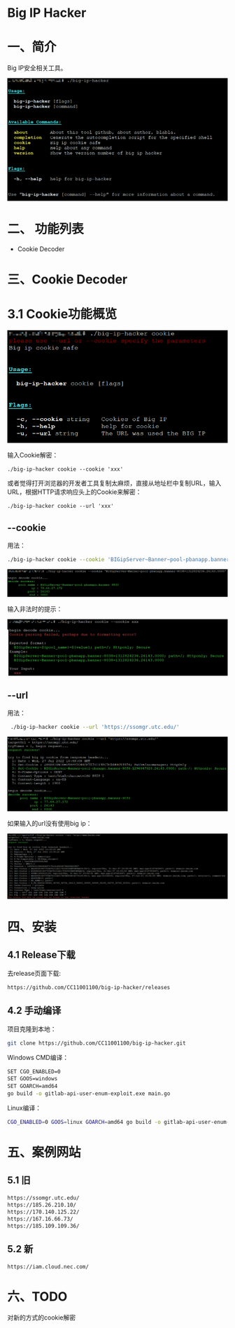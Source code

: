 # Big IP Hacker

# 一、简介

Big IP安全相关工具。

![](.README_images/3add2e9d.png)

# 二、 功能列表

- Cookie Decoder

# 三、Cookie Decoder

# 3.1 Cookie功能概览 

![](.README_images/9aae196d.png)

输入Cookie解密：

```text
./big-ip-hacker cookie --cookie 'xxx'
```

或者觉得打开浏览器的开发者工具复制太麻烦，直接从地址栏中复制URL，输入URL，根据HTTP请求响应头上的Cookie来解密：

```text
./big-ip-hacker cookie --url 'xxx'
```

## --cookie 

用法：

```bash
./big-ip-hacker cookie --cookie 'BIGipServer~Banner~pool-pbanapp.banner-8038=1312824236.26143.0000'
```



![image-20220727184020056](README.assets/image-20220727184020056.png)

输入非法时的提示：

![image-20220727183938357](README.assets/image-20220727183938357.png)

## --url 

用法：

```bash
 ./big-ip-hacker cookie --url 'https://ssomgr.utc.edu/'
```



![image-20220727184835306](README.assets/image-20220727184835306.png)

如果输入的url没有使用big ip： 

![image-20220727183556511](README.assets/image-20220727183556511.png)





# 四、安装

## 4.1 Release下载 

去release页面下载:
```azure
https://github.com/CC11001100/big-ip-hacker/releases
```

## 4.2 手动编译

项目克隆到本地：

```bash 
git clone https://github.com/CC11001100/big-ip-hacker.git 
```

Windows CMD编译：

```bash 
SET CGO_ENABLED=0
SET GOOS=windows
SET GOARCH=amd64
go build -o gitlab-api-user-enum-exploit.exe main.go
```

Linux编译：

```bash
CGO_ENABLED=0 GOOS=linux GOARCH=amd64 go build -o gitlab-api-user-enum-exploit main.go
```

# 五、案例网站

## 5.1 旧

```text
https://ssomgr.utc.edu/
https://185.26.210.10/
https://170.140.125.22/
https://167.16.66.73/
https://185.109.109.36/
```

## 5.2 新

```text
https://iam.cloud.nec.com/
```



# 六、TODO

对新的方式的cookie解密 



